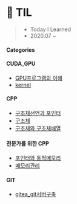 # 📝 TIL
>- Today I Learned
>- 2020.07 ~
#### Categories

#### CUDA_GPU
- [GPU프로그램의 이해](CUDA_GPU/DAY1.md)
- [kernel](CUDA_GPU/DAY2.md)

#### CPP
- [구조체선언과 포인터](CPP/0.구조체선언과%20포인터.md)
- [구조체](CPP/1.구조체.md)
- [구조체와 구조체배열](CPP/2.구조체와%20구조체배열.md)

#### 전문가를 위한 CPP
- [포인터와 동적메모리](전문가를위한CPP/00.포인터와%20동적메모리.md)
- [메모리관리](전문가를위한CPP/01.메모리관리.md)

#### GIT
- [gitea_git서버구축](GIT/0.gitea_install.md)
